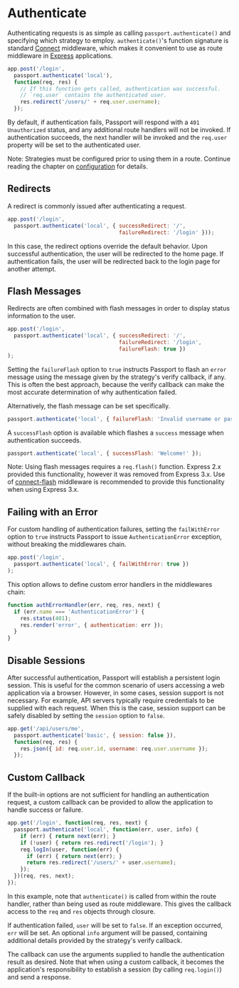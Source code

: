 
# Authenticate

Authenticating requests is as simple as calling `passport.authenticate()` and
specifying which strategy to employ.  `authenticate()`'s function signature is
standard [Connect](http://www.senchalabs.org/connect/) middleware, which makes it
convenient to use as route middleware in [Express](http://expressjs.com/)
applications.

```javascript
app.post('/login',
  passport.authenticate('local'),
  function(req, res) {
    // If this function gets called, authentication was successful.
    // `req.user` contains the authenticated user.
    res.redirect('/users/' + req.user.username);
  });
```

By default, if authentication fails, Passport will respond with a
`401 Unauthorized` status, and any additional route handlers will not be
invoked.  If authentication succeeds, the next handler will be invoked and the
`req.user` property will be set to the authenticated user.

Note: Strategies must be configured prior to using them in a route.  Continue
reading the chapter on [configuration](/guide/configure/) for details.

## Redirects

A redirect is commonly issued after authenticating a request.

```javascript
app.post('/login',
  passport.authenticate('local', { successRedirect: '/',
                                   failureRedirect: '/login' }));
```

In this case, the redirect options override the default behavior.  Upon
successful authentication, the user will be redirected to the home page.  If
authentication fails, the user will be redirected back to the login page for
another attempt.

## Flash Messages

Redirects are often combined with flash messages in order to display status
information to the user.

```javascript
app.post('/login',
  passport.authenticate('local', { successRedirect: '/',
                                   failureRedirect: '/login',
                                   failureFlash: true })
);
```

Setting the `failureFlash` option to `true` instructs Passport to flash an
`error` message using the message given by the strategy's verify callback, if
any.  This is often the best approach, because the verify callback can make the
most accurate determination of why authentication failed.

Alternatively, the flash message can be set specifically.

```javascript
passport.authenticate('local', { failureFlash: 'Invalid username or password.' });
```

A `successFlash` option is available which flashes a `success` message when
authentication succeeds.

```javascript
passport.authenticate('local', { successFlash: 'Welcome!' });
```

Note: Using flash messages requires a `req.flash()` function.  Express 2.x
provided this functionality, however it was removed from Express 3.x.  Use of
[connect-flash](https://github.com/jaredhanson/connect-flash) middleware is
recommended to provide this functionality when using Express 3.x.

## Failing with an Error

For custom handling of authentication failures, setting the ``failWithError`` option to ``true`` instructs Passport to issue ``AuthenticationError`` exception, without breaking the middlewares chain.

```javascript
app.post('/login',
  passport.authenticate('local', { failWithError: true })
);
```

This option allows to define custom error handlers in the middlewares chain:

```javascript
function authErrorHandler(err, req, res, next) {
  if (err.name === 'AuthenticationError') {
    res.status(401);
    res.render('error', { authentication: err });
  }
}
```

## Disable Sessions

After successful authentication, Passport will establish a persistent login
session.  This is useful for the common scenario of users accessing a web
application via a browser.  However, in some cases, session support is not
necessary.  For example, API servers typically require credentials to be
supplied with each request.  When this is the case, session support can be
safely disabled by setting the `session` option to `false`.

```javascript
app.get('/api/users/me',
  passport.authenticate('basic', { session: false }),
  function(req, res) {
    res.json({ id: req.user.id, username: req.user.username });
  });
```

## Custom Callback

If the built-in options are not sufficient for handling an authentication
request, a custom callback can be provided to allow the application to handle
success or failure.

```javascript
app.get('/login', function(req, res, next) {
  passport.authenticate('local', function(err, user, info) {
    if (err) { return next(err); }
    if (!user) { return res.redirect('/login'); }
    req.logIn(user, function(err) {
      if (err) { return next(err); }
      return res.redirect('/users/' + user.username);
    });
  })(req, res, next);
});
```

In this example, note that `authenticate()` is called from within the route
handler, rather than being used as route middleware.  This gives the callback
access to the `req` and `res` objects through closure.

If authentication failed, `user` will be set to `false`.  If an exception
occurred, `err` will be set.  An optional `info` argument will be passed,
containing additional details provided by the strategy's verify callback.

The callback can use the arguments supplied to handle the authentication result
as desired.  Note that when using a custom callback, it becomes the
application's responsibility to establish a session (by calling `req.login()`)
and send a response.
